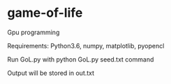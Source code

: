 # game-of-life
Gpu programming

Requirements:
Python3.6, numpy, matplotlib, pyopencl

Run GoL.py with python GoL.py seed.txt <number of iterations> command
 
 Output will be stored in out.txt
